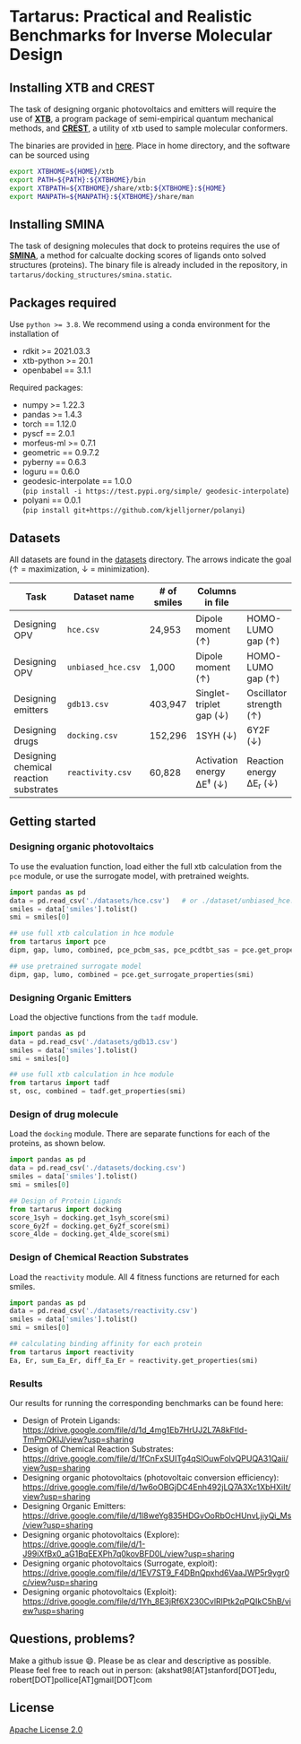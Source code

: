 # Tartarus: Practical and Realistic Benchmarks for Inverse Molecular Design

## Installing XTB and CREST

The task of designing organic photovoltaics and emitters will require the use of [**XTB**](https://github.com/grimme-lab/xtb), a program package of semi-empirical quantum mechanical methods, and [**CREST**](https://github.com/grimme-lab/crest), a utility of xtb used to sample molecular conformers. 

The binaries are provided in [here](https://github.com/grimme-lab/xtb/releases). Place in home directory, and the software can be sourced using
```bash
export XTBHOME=${HOME}/xtb
export PATH=${PATH}:${XTBHOME}/bin
export XTBPATH=${XTBHOME}/share/xtb:${XTBHOME}:${HOME}
export MANPATH=${MANPATH}:${XTBHOME}/share/man
```

## Installing SMINA

The task of designing molecules that dock to proteins requires the use of [**SMINA**](https://sourceforge.net/projects/smina/), a method for calcualte docking scores of ligands onto solved structures (proteins). The binary file is already included in the repository, in `tartarus/docking_structures/smina.static`.


## Packages required
Use `python >= 3.8`. We recommend using a conda environment for the installation of 
- rdkit >= 2021.03.3
- xtb-python >= 20.1
- openbabel == 3.1.1
<!-- - xtb == 6.4.1
- xorg-libxrender == 0.9.10 -->

Required packages:
- numpy >= 1.22.3
- pandas >= 1.4.3 
- torch == 1.12.0
- pyscf == 2.0.1
- morfeus-ml >= 0.7.1
- geometric == 0.9.7.2
- pyberny == 0.6.3
- loguru == 0.6.0
- geodesic-interpolate == 1.0.0 \
(`pip install -i https://test.pypi.org/simple/ geodesic-interpolate`)
- polyani == 0.0.1 \
(`pip install git+https://github.com/kjelljorner/polanyi`)
<!-- - selfies == 1.0.3
- scikit-learn >= 1.1.1 
- h5py == 3.7.0
- wurlitzer == 3.0.2
- sqlalchemy >= 1.4.13 -->


## Datasets 

All datasets are found in the [datasets](datasets/) directory. The arrows indicate the goal (&#8593; = maximization, &#8595; = minimization). 

|Task | Dataset name       | # of smiles |  Columns in file |||||||
|---|--------------------|------------------|----|----|----|---|----|----|----|
| Designing OPV | `hce.csv`          | 24,953         | Dipole moment (&#8593;)  | HOMO-LUMO gap (&#8593;) | LUMO (&#8595;)  |  Combined objective (&#8593;) | PCE<sub>PCBM</sub> -SAS (&#8593;) | PCE<sub>PCDTBT</sub> -SAS (&#8593;) | 
| Designing OPV | `unbiased_hce.csv` | 1,000          | Dipole moment (&#8593;)  | HOMO-LUMO gap (&#8593;) | LUMO (&#8595;)   | Combined objective (&#8593;) |
| Designing emitters | `gdb13.csv`        | 403,947          | Singlet-triplet gap (&#8595;) | Oscillator strength (&#8593;) | Multi-objective (&#8593;) |  |
| Designing drugs | `docking.csv`      | 152,296          | 1SYH (&#8595;) | 6Y2F (&#8595;) | 4LDE (&#8595;) |  | |
| Designing chemical reaction substrates | `reactivity.csv`      | 60,828          | 	Activation energy &Delta;E<sup>&#8225;</sup> (&#8595;)   |  	Reaction energy &Delta;E<sub>r</sub> (&#8595;)  | &Delta;E<sup>&#8225;</sup> + &Delta;E<sub>r</sub> (&#8595;)  |  - &Delta;E<sup>&#8225;</sup> + &Delta;E<sub>r</sub> (&#8595;)    |     |

## Getting started 


### Designing organic photovoltaics

To use the evaluation function, load either the full xtb calculation from the `pce` module, or use the surrogate model, with pretrained weights.

```python
import pandas as pd
data = pd.read_csv('./datasets/hce.csv')   # or ./dataset/unbiased_hce.csv
smiles = data['smiles'].tolist()
smi = smiles[0]

## use full xtb calculation in hce module
from tartarus import pce
dipm, gap, lumo, combined, pce_pcbm_sas, pce_pcdtbt_sas = pce.get_properties(smi)

## use pretrained surrogate model
dipm, gap, lumo, combined = pce.get_surrogate_properties(smi)
```


### Designing Organic Emitters
Load the objective functions from the `tadf` module.


```python
import pandas as pd
data = pd.read_csv('./datasets/gdb13.csv')  
smiles = data['smiles'].tolist()
smi = smiles[0]

## use full xtb calculation in hce module
from tartarus import tadf
st, osc, combined = tadf.get_properties(smi)
```


### Design of drug molecule
Load the `docking` module. There are separate functions for each of the proteins, as shown below.

```python
import pandas as pd
data = pd.read_csv('./datasets/docking.csv')  
smiles = data['smiles'].tolist()
smi = smiles[0]

## Design of Protein Ligands 
from tartarus import docking
score_1syh = docking.get_1syh_score(smi)
score_6y2f = docking.get_6y2f_score(smi)
score_4lde = docking.get_4lde_score(smi)
```


### Design of Chemical Reaction Substrates
Load the `reactivity` module. All 4 fitness functions are returned for each smiles.

```python
import pandas as pd
data = pd.read_csv('./datasets/reactivity.csv')  
smiles = data['smiles'].tolist()
smi = smiles[0]

## calculating binding affinity for each protein
from tartarus import reactivity
Ea, Er, sum_Ea_Er, diff_Ea_Er = reactivity.get_properties(smi)
```


### Results
Our results for running the corresponding benchmarks can be found here: 
- Design of Protein Ligands: https://drive.google.com/file/d/1d_4mg1Eb7HrUJ2L7A8kFtld-TmPmOKlJ/view?usp=sharing
- Design of Chemical Reaction Substrates: https://drive.google.com/file/d/1fCnFxSUITg4qSlOuwFolvQPUQA31Qaii/view?usp=sharing
- Designing organic photovoltaics (photovoltaic conversion efficiency): https://drive.google.com/file/d/1w6oOBGjDC4Enh492jLQ7A3Xc1XbHXiIt/view?usp=sharing
- Designing Organic Emitters: https://drive.google.com/file/d/1l8weYg835HDGvOoRbOcHUnvLjiyQi_Ms/view?usp=sharing
- Designing organic photovoltaics (Explore): https://drive.google.com/file/d/1-J99iXfBx0_aG1BqEEXPh7q0kovBFD0L/view?usp=sharing
- Designing organic photovoltaics (Surrogate, exploit): https://drive.google.com/file/d/1EV7ST9_F4DBnQpxhd6VaaJWP5r9ygr0c/view?usp=sharing
- Designing organic photovoltaics (Exploit): https://drive.google.com/file/d/1Yh_8E3jRf6X230CvlRlPtk2qPQIkC5hB/view?usp=sharing


## Questions, problems?
Make a github issue 😄. Please be as clear and descriptive as possible. Please feel free to reach
out in person: (akshat98[AT]stanford[DOT]edu, robert[DOT]pollice[AT]gmail[DOT]com

## License

[Apache License 2.0](https://choosealicense.com/licenses/apache-2.0/)









